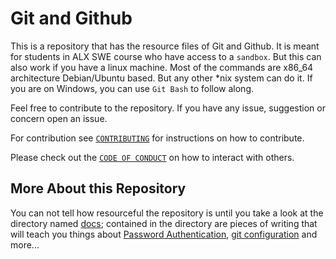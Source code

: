# Git and Github

This is a repository that has the resource files of Git and Github. It is meant for students in ALX SWE course who have access to a `sandbox`. But this can also work if you have a linux machine. Most of the commands are x86_64 architecture Debian/Ubuntu based. But any other *nix system can do it. If you are on Windows, you can use `Git Bash` to follow along.

Feel free to contribute to the repository. If you have any issue, suggestion or concern open an issue.

For contribution see [`CONTRIBUTING`](https://github.com/codetrybe/git-and-github/blob/main/CONTRIBUTING.md) for instructions on how to contribute.

Please check out the [`CODE OF CONDUCT`](https://github.com/codetrybe/git-and-github/blob/main/CODE_OF_CONDUCT.md) on how to interact with others.

## More About this Repository

You can not tell how resourceful the repository is until you take a look at the directory named [docs](./docs); contained in the directory are pieces of writing that will teach you things about [Password Authentication](https://codetrybe.github.io/git-and-github/how-to-handle-pat-credentials), [git configuration](https://codetrybe.github.io/git-and-github/how-to-clone) and more...
